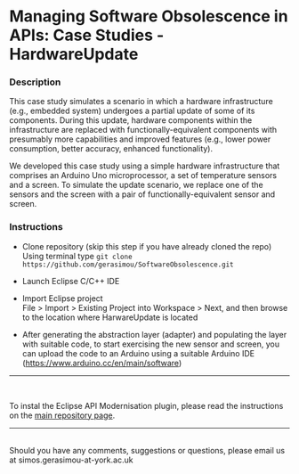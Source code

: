 # Managing Software Obsolescence in APIs: Case Studies - HardwareUpdate


### Description
This case study simulates a scenario in which a hardware infrastructure (e.g., embedded system) undergoes a partial update of some of its components. During this update, hardware components within the infrastructure are replaced with functionally-equivalent components with presumably more capabilities and improved features (e.g., lower power consumption, better accuracy, enhanced functionality).

We developed this case study using a simple hardware infrastructure that comprises an Arduino Uno microprocessor, a set of temperature sensors and a screen. To simulate the update scenario, we replace one of the sensors and the screen with a pair of functionally-equivalent sensor and screen.

### Instructions

* Clone  repository (skip this step if you have already cloned the repo)
<br/>Using terminal type ```git clone https://github.com/gerasimou/SoftwareObsolescence.git```

* Launch Eclipse C/C++ IDE

* Import Eclipse project
<br/> File > Import > Existing Project into Workspace > Next, and then browse to the location where HarwareUpdate is located

* After generating the abstraction layer (adapter) and populating the layer with suitable code, to start exercising the new sensor and screen, you can upload the code to an Arduino using a suitable Arduino IDE (https://www.arduino.cc/en/main/software)
---
<br/>

To instal the Eclipse API Modernisation plugin, please read the instructions on the
[main repository page](https://github.com/gerasimou/SoftwareObsolescence#managing-software-obsolescence-in-apis).

***
<br/>Should you have any comments, suggestions or questions, please email us at simos.gerasimou-at-york.ac.uk
